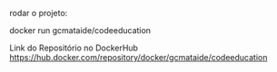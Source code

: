 rodar o projeto:

docker run gcmataide/codeeducation

Link do Repositório no DockerHub
https://hub.docker.com/repository/docker/gcmataide/codeeducation